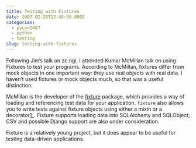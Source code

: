 ```yaml
---
title: Testing with Fixtures
date: 2007-02-25T12:48:58.000Z
categories:
  - pycon2007
  - python
  - testing
slug: testing-with-fixtures
---
```

Following Jim’s talk on zc.ngi, I attended Kumar McMillan talk on using Fixtures to test your programs. According to McMillan, fixtures differ from mock objects in one important way: they use real objects with real data. I haven’t used fixtures or mock objects much, so that was a useful distinction.

McMillan is the developer of the [fixture][1]  package, which provides a way of loading and referencing test data for your application. `fixture` also allows you to write tests against fixture objects using either a mixin or a decorator[1]_. Fixture supports loading data into SQLAlchemy and SQLObject; CSV and possible Django support are also under consideration.

Fixture is a relatively young project, but it does appear to be useful for testing data-driven applications.



 [1]: http://code.google.com/p/fixture/
